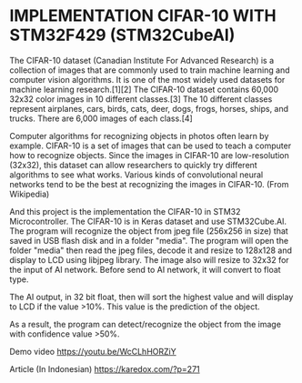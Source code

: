 # IMPLEMENTATION CIFAR-10 WITH STM32F429 (STM32CubeAI)

The CIFAR-10 dataset (Canadian Institute For Advanced Research) is a collection of images that are commonly used to train machine learning and computer vision algorithms. It is one of the most widely used datasets for machine learning research.[1][2] The CIFAR-10 dataset contains 60,000 32x32 color images in 10 different classes.[3] The 10 different classes represent airplanes, cars, birds, cats, deer, dogs, frogs, horses, ships, and trucks. There are 6,000 images of each class.[4]

Computer algorithms for recognizing objects in photos often learn by example. CIFAR-10 is a set of images that can be used to teach a computer how to recognize objects. Since the images in CIFAR-10 are low-resolution (32x32), this dataset can allow researchers to quickly try different algorithms to see what works. Various kinds of convolutional neural networks tend to be the best at recognizing the images in CIFAR-10. (From Wikipedia)

And this project is the implementation the CIFAR-10 in STM32 Microcontroller. The CIFAR-10 is in Keras dataset and use STM32Cube.AI. The program will recognize the object from jpeg file (256x256 in size) that saved in USB flash disk and in a folder "media".
The program will open the folder "media" then read the jpeg files, decode it and resize to 128x128 and display to LCD using libjpeg library. The image also will resize to 32x32 for the input of AI network. Before send to AI network, it will convert to float type.

The AI output, in 32 bit float, then will sort the highest value and will display to LCD if the value >10%. This value is the prediction of the object.

As a result, the program can detect/recognize the object from the image with confidence value >50%.

Demo video
https://youtu.be/WcCLhHORZiY

Article (In Indonesian)
https://karedox.com/?p=271

